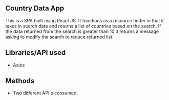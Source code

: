 ## Country Data App

This is a SPA built using React JS. It functions as a resource finder in that it takes in search data and returns a list of countries based on the search. If the data returned from the search is greater than 10 it returns a message asking to modify the search to reduce returned list. 

## Libraries/API used
- Axios

## Methods
- Two different API's consumed.